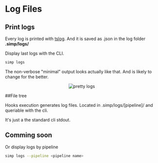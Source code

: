 # Log Files

## Print logs

Every log is printed with [tslog](https://tslog.js.org/).
And it is saved as .json in the log folder **.simp/logs/**

Display last logs with the CLI.

```bash
simp logs
```

The non-verbose "minimal" output looks actually like that.
And is likely to change for the better.

<p align="center">
  <img class="terminal" src="https://simp.areskul.com/images/logs.png" alt="pretty logs">
</p>

##File tree

Hooks execution generates log files.
Located in .simp/logs/[pipeline]/ and queriable with the cli.

It's just a the standard cli stdout.

## Comming soon

Or display logs by pipeline

```bash
simp logs --pipeline <pipeline name>
```
